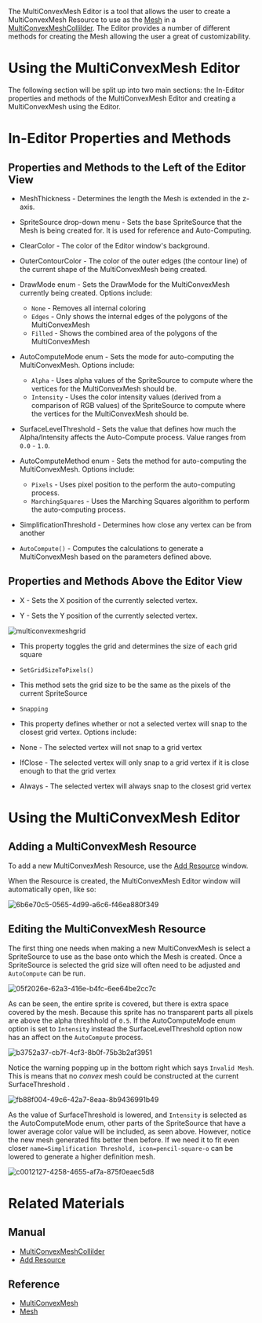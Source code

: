 The MultiConvexMesh Editor is a tool that allows the user to create a MultiConvexMesh Resource to use as the [Mesh](https://github.com/ZilchEngine/ZilchDocs/blob/master/code_reference/class_reference/mesh.markdown) in a [MultiConvexMeshCollilder](https://github.com/ZilchEngine/ZilchDocs/blob/master/zilch_editor_documentation/zeromanual/physics/collision/multiconvexmeshcollider.markdown). The Editor provides a number of different methods for creating the Mesh allowing the user a great of customizability.

 # Using the MultiConvexMesh Editor
The following section will be split up into two main sections: the In-Editor properties and methods of the MultiConvexMesh Editor and creating a MultiConvexMesh using the Editor.

 # In-Editor Properties and Methods
 ## Properties and Methods to the Left of the Editor View


 - MeshThickness  - Determines the length the Mesh is extended in the z-axis.

 - SpriteSource drop-down menu - Sets the base SpriteSource that the Mesh is being created for. It is used for reference and Auto-Computing.

 - ClearColor  - The color of the Editor window's background.

 - OuterContourColor  - The color of the outer edges (the contour line) of the current shape of the MultiConvexMesh being created.

 - DrawMode enum - Sets the DrawMode for the MultiConvexMesh currently being created. Options include:
   - `None` - Removes all internal coloring
   - `Edges` - Only shows the internal edges of the polygons of the MultiConvexMesh
   - `Filled` - Shows the combined area of the polygons of the MultiConvexMesh

 - AutoComputeMode enum - Sets the mode for auto-computing the MultiConvexMesh. Options include:
   - `Alpha` - Uses alpha values of the SpriteSource to compute where the vertices for the MultiConvexMesh should be.
   - `Intensity` - Uses the color intensity values (derived from a comparison of RGB values) of the SpriteSource to compute where the vertices for the MultiConvexMesh should be.

 - SurfaceLevelThreshold  - Sets the value that defines how much the Alpha/Intensity affects the Auto-Compute process. Value ranges from `0.0` - `1.0`.

 - AutoComputeMethod enum - Sets the method for auto-computing the MultiConvexMesh. Options include:
   - `Pixels` - Uses pixel position to the perform the auto-computing process.
   - `MarchingSquares` - Uses the Marching Squares algorithm to perform the auto-computing process.

 - SimplificationThreshold  - Determines how close any vertex can be from another

 - `AutoCompute()` - Computes the calculations to generate a MultiConvexMesh based on the parameters defined above.

 ## Properties and Methods Above the Editor View


 - X  - Sets the X position of the currently selected vertex.

 -  Y  - Sets the Y position of the currently selected vertex.



![multiconvexmeshgrid](https://raw.githubusercontent.com/ZilchEngine/ZilchFiles/master/doc_files/1044.png)


  - This property toggles the grid and determines the size of each grid square

 - `SetGridSizeToPixels()`
  - This method sets the grid size to be the same as the pixels of the current SpriteSource

 - `Snapping`
  - This property defines whether or not a selected vertex will snap to the closest grid vertex. Options include:
   - None - The selected vertex will not snap to a grid vertex
   - IfClose - The selected vertex will only snap to a grid vertex if it is close enough to that the grid vertex
   - Always - The selected vertex will always snap to the closest grid vertex

 # Using the MultiConvexMesh Editor
 ## Adding a MultiConvexMesh Resource
To add a new MultiConvexMesh Resource, use the [Add Resource](https://github.com/ZilchEngine/ZilchDocs/blob/master/zilch_editor_documentation/zeromanual/editor/editorcommands/resourceadding.markdown) window.

When the Resource is created, the MultiConvexMesh Editor window will automatically open, like so:



![6b6e70c5-0565-4d99-a6c6-f46ea880f349](https://raw.githubusercontent.com/ZilchEngine/ZilchFiles/master/doc_files/47418.gif)


 ## Editing the MultiConvexMesh Resource


The first thing one needs when making a new MultiConvexMesh is select a SpriteSource to use as the base onto which the Mesh is created. Once a SpriteSource is selected the grid size will often need to be adjusted and `AutoCompute` can be run.



![05f2026e-62a3-416e-b4fc-6ee64be2cc7c](https://raw.githubusercontent.com/ZilchEngine/ZilchFiles/master/doc_files/47425.gif)


As can be seen, the entire sprite is covered, but there is extra space covered by the mesh. Because this sprite has no transparent parts all pixels are above the alpha threshhold of `0.5`. If the AutoComputeMode enum option is set to `Intensity` instead the SurfaceLevelThreshold  option now has an affect on the `AutoCompute` process.



![b3752a37-cb7f-4cf3-8b0f-75b3b2af3951](https://raw.githubusercontent.com/ZilchEngine/ZilchFiles/master/doc_files/47429.gif)


Notice the warning popping up in the bottom right which says `Invalid Mesh`. This is means that no *convex* mesh could be constructed at the current SurfaceThreshold . 



![fb88f004-49c6-42a7-8eaa-8b9436991b49](https://raw.githubusercontent.com/ZilchEngine/ZilchFiles/master/doc_files/47431.gif)


As the value of SurfaceThreshold  is lowered, and `Intensity` is selected as the AutoComputeMode enum, other parts of the SpriteSource that have a lower average color value will be included, as seen above. However, notice the new mesh generated fits better then before. If we need it to fit even closer `name=Simplification Threshold, icon=pencil-square-o` can be lowered to generate a higher definition mesh.



![c0012127-4258-4655-af7a-875f0eaec5d8](https://raw.githubusercontent.com/ZilchEngine/ZilchFiles/master/doc_files/47433.gif)


 # Related Materials

 ## Manual
- [MultiConvexMeshCollilder](https://github.com/ZilchEngine/ZilchDocs/blob/master/zilch_editor_documentation/zeromanual/physics/collision/multiconvexmeshcollider.markdown)
- [Add Resource](https://github.com/ZilchEngine/ZilchDocs/blob/master/zilch_editor_documentation/zeromanual/editor/editorcommands/resourceadding.markdown)

 ## Reference
- [MultiConvexMesh](https://github.com/ZilchEngine/ZilchDocs/blob/master/code_reference/class_reference/multiconvexmesh.markdown)
- [Mesh](https://github.com/ZilchEngine/ZilchDocs/blob/master/code_reference/class_reference/mesh.markdown) 

 